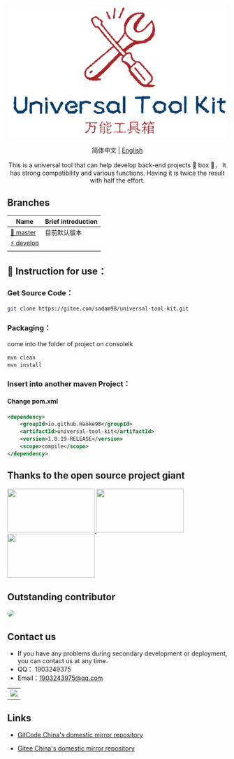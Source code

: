 <div align="center">

![Star](./static/logo.png)

简体中文 |  [English](./README.md)

<p>
This is a universal tool that can help develop back-end projects 🔧 box 🧰， It has strong compatibility and various functions. Having it is twice the result with half the effort.
</p>
</div>

## Branches

| Name                                                                                        | Brief introduction                                                   |
| -------------------------------------------------------------------------------------------|-------------------------------------------------------|
| [🚀 master](https://gitee.com/sadam98/universal-tool-kit.git)                | 目前默认版本 |
| [⚡ develop ](https://gitee.com/sadam98/universal-tool-kit.git/tree/develop/) |        |


## 🌱 Instruction for use：

### Get Source Code：
```bash
git clone https://gitee.com/sadam98/universal-tool-kit.git
```
### Packaging：
come into the folder of project on consolelk
```bash
mvn clean
mvn install
```
### Insert into another maven Project：
#### Change pom.xml
```xml
<dependency>
    <groupId>io.github.Haoke98</groupId>
    <artifactId>universal-tool-kit</artifactId>
    <version>1.0.19-RELEASE</version>
    <scope>compile</scope>
</dependency>
```


## Thanks to the open source project giant

<a title="SpringBoot" href="https://spring.io/" target="_blank">
<img width="200" height="100" src="https://spring.io/images/spring-logo-9146a4d3298760c2e7e49595184e1975.svg"/>
</a>
<a title="Swagger" href="https://swagger.io/" target="_blank">
<img width="200" height="100" src="https://static1.smartbear.co/swagger/media/assets/images/swagger_logo.svg"/>
</a>
<a title="ElasticSearch" href="https://www.elastic.co" target="_blank">
<img width="200" height="100" src="https://images.contentstack.io/v3/assets/bltefdd0b53724fa2ce/blt280217a63b82a734/5bbdaacf63ed239936a7dd56/elastic-logo.svg"/>
</a>

## Outstanding contributor

<a href="https://gitee.com/sadam98" target="_blank">
  <img width="50px" style="border-radius:999px" src="https://portrait.gitee.com/uploads/avatars/user/1882/5648408_sadam98_1580052770.png!avatar200"/>
</a>

## Contact us

- If you have any problems during secondary development or deployment, you can contact us at any time.
- QQ： 1903249375
- Email：1903243975@qq.com

<table>
<tr>
<td>
<img width="200px" src="http://59.110.225.84/static/sdm/qr_qq.png">
</td>
</tr>
</table>

## Links
- [GitCode China's domestic mirror repository](https://gitcode.net/weixin_43066097/UniversalToolKit)

- [Gitee China's domestic mirror repository](https://gitee.com/sadam98/universal-tool-kit)
